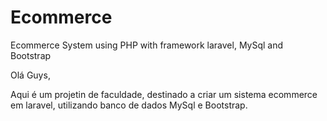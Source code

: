 # Ecommerce
Ecommerce System using PHP with framework laravel, MySql and Bootstrap


Olá Guys,

Aqui é um projetin de faculdade, destinado a criar um sistema ecommerce em laravel, utilizando banco de dados MySql e Bootstrap.
